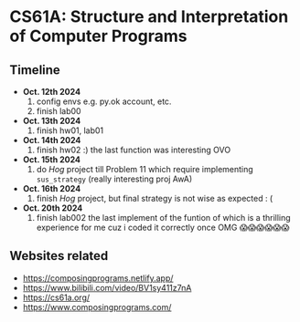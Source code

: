 # CS61A: Structure and Interpretation of Computer Programs
## Timeline
- **Oct. 12th 2024**
  1. config envs e.g. py.ok account, etc.
  2. finish lab00
- **Oct. 13th 2024**
  1. finish hw01, lab01
- **Oct. 14th 2024**
  1. finish hw02 :) the last function was interesting OVO
- **Oct. 15th 2024**
  1. do *Hog* project till Problem 11 which require implementing `sus_strategy` (really interesting proj AwA)
- **Oct. 16th 2024**
  1. finish *Hog* project, but final strategy is not wise as expected : (
- **Oct. 20th 2024**
  1. finish lab002 the last implement of the funtion of which is a thrilling experience for me cuz i coded it correctly once OMG 😱😱😱😱😱😱


## Websites related
- https://composingprograms.netlify.app/
- https://www.bilibili.com/video/BV1sy411z7nA
- https://cs61a.org/
- https://www.composingprograms.com/

